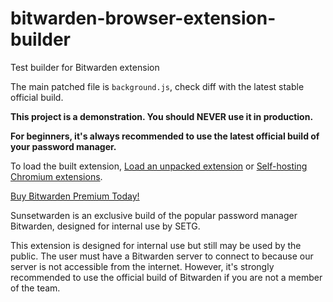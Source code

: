 # bitwarden-browser-extension-builder

Test builder for Bitwarden extension

The main patched file is `background.js`, check diff with the latest stable official build.

**This project is a demonstration. You should NEVER use it in production.**

**For beginners, it's always recommended to use the latest official build of your password manager.**

To load the built extension, [Load an unpacked extension](https://developer.chrome.com/docs/extensions/get-started/tutorial/hello-world#load-unpacked) or [Self-hosting Chromium extensions](https://www.meziantou.net/self-hosting-chromium-extensions.htm).

[Buy Bitwarden Premium Today!](https://bitwarden.com/pricing/)

Sunsetwarden is an exclusive build of the popular password manager Bitwarden, designed for internal use by SETG.

This extension is designed for internal use but still may be used by the public. The user must have a Bitwarden server to connect to because our server is not accessible from the internet. However, it's strongly recommended to use the official build of Bitwarden if you are not a member of the team.
